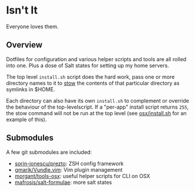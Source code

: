 Isn't It
========

Everyone loves them.


Overview
--------

Dotfiles for configuration and various helper scripts and tools are all rolled into one. Plus a dose of Salt states for setting up my home servers.

The top level `install.sh` script does the hard work, pass one or more directory names to it to [stow](http://www.gnu.org/software/stow) the contents of that particular directory as symlinks in $HOME.

Each directory can also have its own `install.sh` to complement or override the behaviour of the top-levelscript. If a "per-app" install script returns `255`, the stow command will not be run at the top level (see [osx/install.sh](osx/install.sh) for an example of this).


Submodules
----------

A few git submodules are included:

 - [sorin-ionescu/prezto](http://github.com/sorin-ionescu/prezto): ZSH config framework
 - [gmarik/Vundle.vim](http://github.com/gmarik/Vundle.vim): Vim plugin management
 - [morgant/tools-osx](http://github.com/morgant/tools-osx): useful helper scripts for CLI on OSX
 - [mafrosis/salt-formulae](http://github.com/mafrosis/salt-formulae): more salt states

